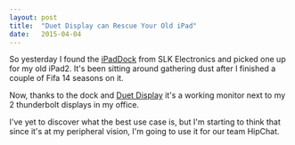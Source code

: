 ```yaml
---
layout: post
title:  "Duet Display can Rescue Your Old iPad"
date:   2015-04-04 
---
```


So yesterday I found the [iPadDock][iPadDockHome] from SLK Electronics and picked one up for my old iPad2.
It's been sitting around gathering dust after I finished a couple of Fifa 14 seasons on it.

Now, thanks to the dock and [Duet Display][duetDisplayHome] it's a working monitor next to my 2 thunderbolt displays in my office.

I've yet to discover what the best use case is, but I'm starting to think that since it's at my peripheral vision, I'm going to use it for our team HipChat.


[duetDisplayHome]: http://www.duetdisplay.com/
[iPadDockHome]: http://www.smklink.com/products/paddock-10-stand-stereo-for-new-apple-ipad
